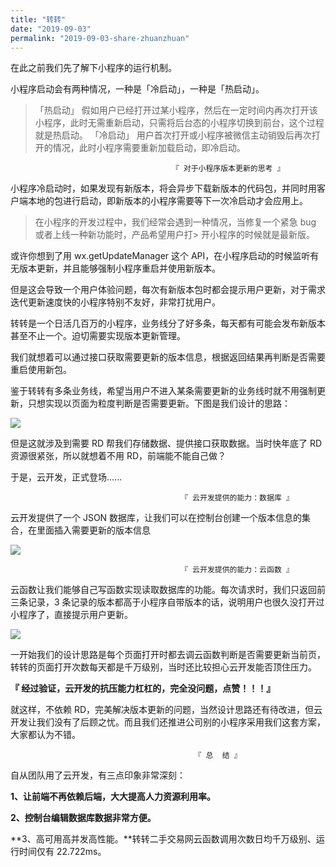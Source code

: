 ```yaml
---
title: "转转"
date: "2019-09-03"
permalink: "2019-09-03-share-zhuanzhuan"
---
```


在此之前我们先了解下小程序的运行机制。

小程序启动会有两种情况，一种是「冷启动」，一种是「热启动」。

> 「热启动」
> 假如用户已经打开过某小程序，然后在一定时间内再次打开该小程序，此时无需重新启动，只需将后台态的小程序切换到前台，这个过程就是热启动。
> 「冷启动」
> 用户首次打开或小程序被微信主动销毁后再次打开的情况，此时小程序需要重新加载启动，即冷启动。

```
                                    『 对于小程序版本更新的思考 』
```

小程序冷启动时，如果发现有新版本，将会异步下载新版本的代码包，并同时用客户端本地的包进行启动，即新版本的小程序需要等下一次冷启动才会应用上。

> 在小程序的开发过程中，我们经常会遇到一种情况，当修复一个紧急 bug 或者上线一种新功能时，产品希望用户打> 开小程序的时候就是最新版。

或许你想到了用 wx.getUpdateManager 这个 API，在小程序启动的时候监听有无版本更新，并且能够强制小程序重启并使用新版本。

但是这会导致一个用户体验问题，每次有新版本包时都会提示用户更新，对于需求迭代更新速度快的小程序特别不友好，非常打扰用户。

转转是一个日活几百万的小程序，业务线分了好多条，每天都有可能会发布新版本甚至不止一个。迫切需要实现版本更新管理。

我们就想着可以通过接口获取需要更新的版本信息，根据返回结果再判断是否需要重启使用新包。

鉴于转转有多条业务线，希望当用户不进入某条需要更新的业务线时就不用强制更新，只想实现以页面为粒度判断是否需要更新。下图是我们设计的思路：

![](https://ask.qcloudimg.com/draft/4744530/fp3lvakk0y.jpeg)

但是这就涉及到需要 RD 帮我们存储数据、提供接口获取数据。当时快年底了 RD 资源很紧张，所以就想着不用 RD，前端能不能自己做？

于是，云开发，正式登场......

```
                                      『 云开发提供的能力：数据库 』
```

云开发提供了一个 JSON 数据库，让我们可以在控制台创建一个版本信息的集合，在里面插入需要更新的版本信息

![](https://ask.qcloudimg.com/draft/4744530/xyngvql9hs.jpeg)

```
                                      『 云开发提供的能力：云函数 』
```

云函数让我们能够自己写函数实现读取数据库的功能。每次请求时，我们只返回前三条记录，3 条记录的版本都高于小程序自带版本的话，说明用户也很久没打开过小程序了，直接提示用户更新。

![](https://ask.qcloudimg.com/draft/4744530/22xc7mud64.jpeg)

一开始我们的设计思路是每个页面打开时都去调云函数判断是否需要更新当前页，转转的页面打开次数每天都是千万级别，当时还比较担心云开发能否顶住压力。

**『 经过验证，云开发的抗压能力杠杠的，完全没问题，点赞！！！』**

就这样，不依赖 RD，完美解决版本更新的问题，当然设计思路还有待改进，但云开发让我们没有了后顾之忧。而且我们还推进公司别的小程序采用我们这套方案，大家都认为不错。

```
                                         『 总  结 』
```

自从团队用了云开发，有三点印象非常深刻：

**1、让前端不再依赖后端，大大提高人力资源利用率。**

**2、控制台编辑数据库数据非常方便。**

**3、高可用高并发高性能。**转转二手交易网云函数调用次数日均千万级别、运行时间仅有 22.722ms。
